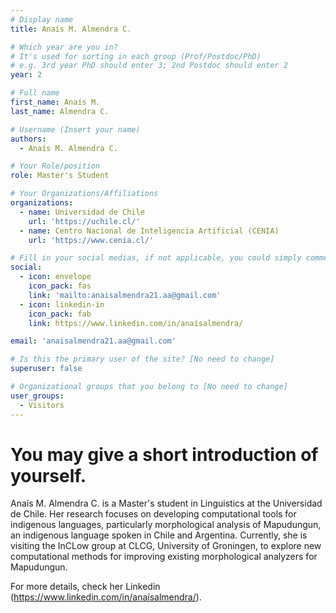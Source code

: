 ```yaml
---
# Display name
title: Anaís M. Almendra C.

# Which year are you in?
# It's used for sorting in each group (Prof/Postdoc/PhD)
# e.g. 3rd year PhD should enter 3; 2nd Postdoc should enter 2
year: 2

# Full name
first_name: Anaís M.
last_name: Almendra C.

# Username (Insert your name)
authors:
  - Anaís M. Almendra C.

# Your Role/position
role: Master's Student

# Your Organizations/Affiliations
organizations:
  - name: Universidad de Chile
    url: 'https://uchile.cl/'
  - name: Centro Nacional de Inteligencia Artificial (CENIA)
    url: 'https://www.cenia.cl/'

# Fill in your social medias, if not applicable, you could simply comment that field
social:
  - icon: envelope
    icon_pack: fas
    link: 'mailto:anaisalmendra21.aa@gmail.com'
  - icon: linkedin-in
    icon_pack: fab
    link: https://www.linkedin.com/in/anaísalmendra/

email: 'anaisalmendra21.aa@gmail.com'

# Is this the primary user of the site? [No need to change]
superuser: false

# Organizational groups that you belong to [No need to change]
user_groups:
  - Visitors
---
```


# You may give a short introduction of yourself.
Anaís M. Almendra C. is a Master's student in Linguistics at the Universidad de Chile. Her research focuses on developing computational tools for indigenous languages, particularly morphological analysis of Mapudungun, an indigenous language spoken in Chile and Argentina. Currently, she is visiting the InCLow group at CLCG, University of Groningen, to explore new computational methods for improving existing morphological analyzers for Mapudungun.

For more details, check her Linkedin (https://www.linkedin.com/in/anaísalmendra/).